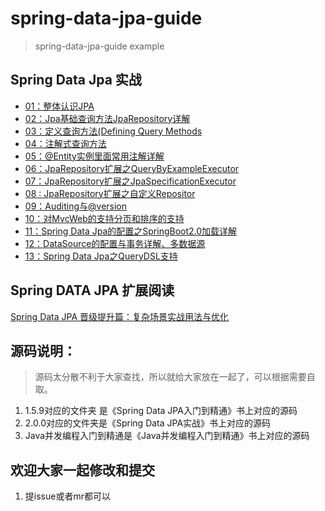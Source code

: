 # spring-data-jpa-guide
> spring-data-jpa-guide example

## Spring Data Jpa 实战					- [01：整体认识JPA](./《SpringDataJpa实战》书/01.md)					- [02：Jpa基础查询方法JpaRepository详解		](./《SpringDataJpa实战》书/02.md)							- [03：定义查询方法(Defining Query Methods	](./《SpringDataJpa实战》书/03.md)									- [04：注解式查询方法	](./《SpringDataJpa实战》书/04.md)									- [05：@Entity实例里面常用注解详解			](./《SpringDataJpa实战》书/05.md)							- [06：JpaRepository扩展之QueryByExampleExecutor](./《SpringDataJpa实战》书/06.md)										- [07：JpaRepository扩展之JpaSpecificationExecutor](./《SpringDataJpa实战》书/07.md)										- [08 :  JpaRepository扩展之自定义Repositor	](./《SpringDataJpa实战》书/08.md)									- [09：Auditing与@version					](./《SpringDataJpa实战》书/09.md)					- [10：对MvcWeb的支持分页和排序的支持			](./《SpringDataJpa实战》书/10.md)						- [11：Spring Data Jpa的配置之SpringBoot2.0加载详解](./《SpringDataJpa实战》书/11.md)										- [12：DataSource的配置与事务详解、多数据源		](./《SpringDataJpa实战》书/12.md)								- [13：Spring Data Jpa之QueryDSL支持	](./《SpringDataJpa实战》书/13.md)				

## Spring DATA JPA 扩展阅读
[Spring Data JPA 晋级提升篇：复杂场景实战用法与优化](./SpringDataJpa高级用法补充/SpringDataJPA的一些高级用法扩展.md)
## 源码说明：
> 源码太分散不利于大家查找，所以就给大家放在一起了，可以根据需要自取。

1. 1.5.9对应的文件夹 是《Spring Data JPA入门到精通》书上对应的源码
2. 2.0.0对应的文件夹是《Spring Data JPA实战》书上对应的源码
3. Java并发编程入门到精通是《Java并发编程入门到精通》书上对应的源码

## 欢迎大家一起修改和提交
1. 提issue或者mr都可以
